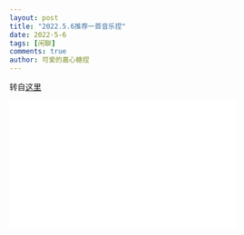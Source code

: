 ```yaml
--- 
layout: post 
title: "2022.5.6推荐一首音乐捏" 
date: 2022-5-6
tags: [闲聊] 
comments: true 
author: 可爱的嘉心糖捏 
--- 
```


转自[这里](https://www.bilibili.com/video/BV19Z4y1k7P7?share_source=copy_web)

<iframe 
width="400" 
height="225"        src="//player.bilibili.com/player.html?aid=381826890&bvid=BV19Z4y1k7P7&cid=515826905&page=1" 
scrolling="no" 
border="0" 
frameborder="no" 
framespacing="0"
allowfullscreen="true"> </iframe>

